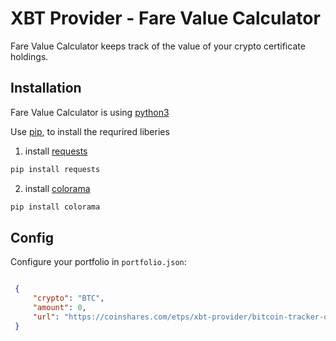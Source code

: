 # XBT Provider - Fare Value Calculator
Fare Value Calculator keeps track of the value of your crypto certificate holdings.


## Installation
Fare Value Calculator is using [python3](https://www.python.org/download/releases/3.0/)  

Use [pip](https://pip.pypa.io/en/stable/), to install the requrired liberies



1. install [requests](https://requests.readthedocs.io/en/master/)
```bash
pip install requests
```

2. install [colorama](https://pypi.org/project/colorama/)
```bash
pip install colorama
```



## Config

Configure your portfolio in `portfolio.json`:

   ```json
 
    {
        "crypto": "BTC",
        "amount": 0,
        "url": "https://coinshares.com/etps/xbt-provider/bitcoin-tracker-one"
    }
   ```
